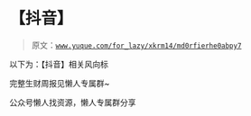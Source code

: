 # 【抖音】

> 原文：[`www.yuque.com/for_lazy/xkrm14/md0rfierhe0abpy7`](https://www.yuque.com/for_lazy/xkrm14/md0rfierhe0abpy7)



<ne-text id="ue5fecbea">以下为：【抖音】相关风向标</ne-text>



<ne-text id="ucc64ccf1">完整生财周报见懒人专属群~</ne-text>



<ne-text id="ue46b700e">公众号懒人找资源，懒人专属群分享</ne-text>

